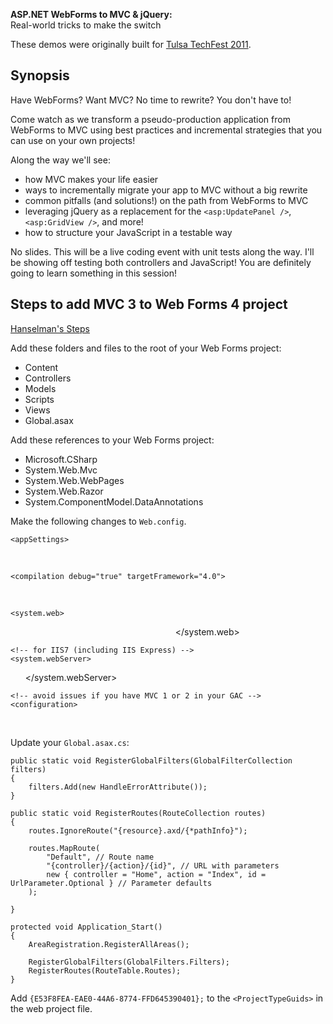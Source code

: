 ﻿**ASP.NET WebForms to MVC & jQuery:**  
Real-world tricks to make the switch

These demos were originally built for [Tulsa TechFest 2011](http://techfests.com/Tulsa/2011/Speakers/JoshuaPoehls/default.aspx).

## Synopsis

Have WebForms? Want MVC? No time to rewrite? You don't have to!

Come watch as we transform a pseudo-production application from WebForms to MVC using best practices and incremental strategies that you can use on your own projects!

Along the way we'll see:

* how MVC makes your life easier
* ways to incrementally migrate your app to MVC without a big rewrite
* common pitfalls (and solutions!) on the path from WebForms to MVC
* leveraging jQuery as a replacement for the `<asp:UpdatePanel />`, `<asp:GridView />`, and more!
* how to structure your JavaScript in a testable way

No slides. This will be a live coding event with unit tests along the way. I'll be showing off testing both controllers and JavaScript! You are definitely going to learn something in this session!

## Steps to add MVC 3 to Web Forms 4 project

[Hanselman's Steps](http://www.hanselman.com/blog/IntegratingASPNETMVC3IntoExistingUpgradedASPNET4WebFormsApplications.aspx)

Add these folders and files to the root of your Web Forms project:

* Content
* Controllers
* Models
* Scripts
* Views
* Global.asax

Add these references to your Web Forms project:

* Microsoft.CSharp
* System.Web.Mvc
* System.Web.WebPages
* System.Web.Razor
* System.ComponentModel.DataAnnotations

Make the following changes to `Web.config`.

	<appSettings>
   	   <add key="ClientValidationEnabled" value="true"/> 
   	   <add key="UnobtrusiveJavaScriptEnabled" value="true"/> 
	</appSettings>

	<compilation debug="true" targetFramework="4.0">
  	  <assemblies>
    	<add assembly="System.Web.Abstractions, Version=4.0.0.0, Culture=neutral, PublicKeyToken=31BF3856AD364E35" />
    	<add assembly="System.Web.Helpers, Version=1.0.0.0, Culture=neutral, PublicKeyToken=31BF3856AD364E35" />
    	<add assembly="System.Web.Routing, Version=4.0.0.0, Culture=neutral, PublicKeyToken=31BF3856AD364E35" />
    	<add assembly="System.Web.Mvc, Version=3.0.0.0, Culture=neutral, PublicKeyToken=31BF3856AD364E35" />
    	<add assembly="System.Web.WebPages, Version=1.0.0.0, Culture=neutral, PublicKeyToken=31BF3856AD364E35" />
  	  </assemblies>
	</compilation>

	<system.web>
  	  <pages>
     	 <namespaces>
       	   <add namespace="System.Web.Helpers" />
       	   <add namespace="System.Web.Mvc" />
       	   <add namespace="System.Web.Mvc.Ajax" />
       	   <add namespace="System.Web.Mvc.Html" />
       	   <add namespace="System.Web.Routing" />
       	   <add namespace="System.Web.WebPages"/>
     	 </namespaces>
   	   </pages>
	</system.web>

	<!-- for IIS7 (including IIS Express) -->
	<system.webServer>
  	  <validation validateIntegratedModeConfiguration="false"/>
  	  <modules runAllManagedModulesForAllRequests="true"/>
	</system.webServer>

	<!-- avoid issues if you have MVC 1 or 2 in your GAC -->
	<configuration>
 	 <runtime>
    	<assemblyBinding xmlns="urn:schemas-microsoft-com:asm.v1">
      	  <dependentAssembly>
        	<assemblyIdentity name="System.Web.Mvc" publicKeyToken="31bf3856ad364e35" />
        	<bindingRedirect oldVersion="1.0.0.0-2.0.0.0" newVersion="3.0.0.0" />
      	  </dependentAssembly>
    	</assemblyBinding>
  	  </runtime>
	</configuration>

Update your `Global.asax.cs`:

	public static void RegisterGlobalFilters(GlobalFilterCollection filters)
	{
		filters.Add(new HandleErrorAttribute());
	}
 
	public static void RegisterRoutes(RouteCollection routes)
	{
		routes.IgnoreRoute("{resource}.axd/{*pathInfo}");
 
		routes.MapRoute(
			"Default", // Route name
			"{controller}/{action}/{id}", // URL with parameters
			new { controller = "Home", action = "Index", id = UrlParameter.Optional } // Parameter defaults
		);
 
	}
 
	protected void Application_Start()
	{
		AreaRegistration.RegisterAllAreas();
 
		RegisterGlobalFilters(GlobalFilters.Filters);
		RegisterRoutes(RouteTable.Routes);
	}

Add `{E53F8FEA-EAE0-44A6-8774-FFD645390401};` to the `<ProjectTypeGuids>` in the web project file.